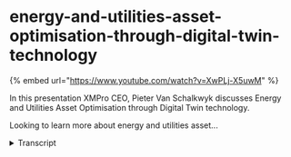 # energy-and-utilities-asset-optimisation-through-digital-twin-technology
{% embed url="https://www.youtube.com/watch?v=XwPLj-X5uwM" %}



In this presentation XMPro CEO, Pieter Van Schalkwyk discusses Energy and Utilities Asset Optimisation through Digital Twin technology.

Looking to learn more about energy and utilities asset...
<details>
<summary>Transcript</summary>In this presentation XMPro CEO, Pieter Van Schalkwyk discusses Energy and Utilities Asset Optimisation through Digital Twin technology.

Looking to learn more about energy and utilities asset...
I'm beautiful and I will run you through

how energy and utilities do asset

optimization using digital twin

technology

when we speak to Executives in energy

and utilities and specifically around

asset optimization using digital twins

we kind of hear the same three questions

what is a digital twin why should I care

and how do I get started

so I'll start with what is a digital

twin we were early member of the digital

twin Consortium and in that Consortium

of 250 organizations came up with a

definition of a digital twin is a

virtual representation of a real world

entity or process that is synchronized

at a specific frequency and Fidelity and

the key is that it synchronizes the

visual representation of an entity which

could be a physical entity or something

like a business process

It Is underpinned by three things which

is it needs to improve understanding

decision making and effective action it

needs to use real-time historical and

historical data to help you analyze what

happened in the past what's happening

right now and what's likely to happen in

the future

now digital twins should be driven from

a business perspective around outcomes

we grade them around specific use cases

or applications

they are powered by integration a key

aspect using data and guided by

Specialists to understand the domain

where they operate and typically these

are implemented in the in the industrial

environment like energy utilities

through ID and ID systems

if we explain this in a picture on the

left hand side we have the physical

entity or the physical twin

and on the right hand side we have the

digital twin which consists of a model

consists of data that is synchronized at

a certain twinning right

and

during that synchronization we create an

instance or instantiate the digital twin

based on the model I can have one model

and a thousand pumps in this example and

sometimes the digital twin would feed

information back

do the equipment but that is not

necessary from a digital twin definition

perspective but it does need

synchronization from the physical to the

virtual side of it so 50 000 foot view

of what it is now you also get very

simple discrete digital twins like a

Transformer not that it's a simple piece

of equipment but you can create it a

simple digital twin around that which

could be part of a composite digital

twin for example the substation and that

substation is part of a larger bigger

Network which then becomes a system of

systems Challenge and that's how the

scope and scale of digital Twins and the

interoperability challenge with it grows

what does life look like like right now

with our digital twins well operations

maintenance safety and all these other

functions have their own little systems

on the right hand side where they

sometimes duplicate data and have

different systems and each of them or do

have their own capabilities in different

silos what a digital twin brings it's

really that proxy that allows you to use

common capabilities in the middle and

then let the different areas of the

business create use cases we'll get back

to these six core capabilities as you

see them there when you talk a little

bit later on how to build these things

so just remember the paper clip will get

back to that

the second question that we get is why

should I K now again in energy and

utilities

some of the examples here is really

around the measurable Roi and this is

how microgreens talks about the

impediments of digital Twins and why you

know from an adoption perspective one of

them is that you have to have

value-based use cases because

accountants are the killers of Joy

according to him and if you didn't know

he was the founder of the term

uh digital twins looking at energy

utilities and specifically

on the asset side predictive maintenance

according to Kinsey McKinsey and study

that was done anywhere between 10 to 20

my reduction of Maintenance costs as

well as increase in asset availability

but in 10 to 20 if you put that in

context of your organization it's

massive likewise with performance asset

Performance Management how do we improve

the utilization and and the asset

productivity again you can see anywhere

to doing five percent now if we move

that into the grid operation side of

things

on the

transmission side again anywhere from 10

to 20 in reduction in Grid related

outage times

from Navigant research the if we can now

start integrating some of these other

new generation or alternative energy

sources and we can do that in a

structured way then again the impact

anyway from three to five percent in

terms of improvement of getting those

online and lastly does it Disaster

Recovery things like natural

disasters and those how do we recover

from that how do we recover quicker and

this is from the electric power

Institute some of the numbers that they

are there

there's also been a shift in power so

how we did it traditionally we had

generation units and then we had load

units and we just it was just a

continuous optimization problem

will be moving to now

we have generators that are also

consumers and it's a really much more of

a balancing act and we have to sense the

side and act in a different way it

requires collaboration orchestration and

a lot more con flexibility compared to

where we came from historically now in

order to do that and this is from

Gartner to move now where we right now

have a limited amount of Renewables as

that changes and how we also centralized

everything even from the decision

support and the applications that we use

very monolithic applications and and

structures that we had moving into

intelligent distributed organizations

recomposable decisions the way to do

that is by one adopting digital twins in

the context of the discussion today as

well as composable capabilities and how

we do that

now again this all needs

executive support and we need to

Drive the ROI and the levers that they

have is really around and where digital

twins can support the the the ROI on the

investment is to help

with these assets around to run more

often to produce more or or enhance the

output while it's operating or running

improve the integration of distributed

assets and also minimize the cost in the

process all in the framework of enhanced

safety and also improving ESG across

these four key drivers or key threads

around business performance the process

optimization ESG monitoring compliance

and also asset performance and this is a

strategic initiative set now in order to

drive that a lot of organizations are

creating different initiatives so

underneath of those different

initiatives to address that but the real

trick is in moving from a strategic to a

tactical and operational side and

thinking about what the decision support

and automation requirements are at each

level of the triangle to turn the

strategy into execution at both the

Tactical and operational levels

when we look at this from a digital twin

perspective a little bit more bioropical

you'll see on the left hand side we have

strategic tactical and operational so

right at the top from a strategic

perspective I want to see all those Roi

drivers and I potentially even want to

see it across different sites which may

also have a tactical implication but

then I go into the asset health and then

the process household operational Health

with the equipment and again at

operational tactical levels and this is

what the digital twin can help you do

and one of the key things is you can

create metrics at every level to see how

good you are at doing that

now a different perspective on this and

the role of a digital twin is to create

that common operating picture for

operational awareness and response and

the whole idea is to change from

reactive to more prescriptive operations

and many organizations now inbound

utilities and asset intensive complex

Industries have

all array of complex assets where

there's already scada systems PLC

sensors and everything in there a whole

bunch of different applications inside

the organization Erp GIS name them ML

and then we're trying to use people

processes and automation to respond to

events that happens in all of this

context

and there are signals going from from

the assets into these systems and

transactions in terms of what people

need to do and we have subject matter

experts that have a deep understanding

of these of these assets and how they

operate now what we are trying to do is

first of all connect to all of those

signals and data and create some event

intelligence and in Excel Pro we do that

through what we call our data streams so

it's a visual way of connecting and

handling the integration to all of these

complex things around a specific use

case or application that we are trying

to do so it's a visual way of connecting

the data so that we can create

visualization so looking at the same

data at all the different levels but

from a different perspective or

different lens operationally I see

information and this is what we refer to

as event intelligence we are now

connected to these real-time data

streams and it now feeds our common

operating picture with the the or from

from the same data sources but a

different lens in perspective at the

Strategic level at the planning or

tactical level what's my view for the

next two two weeks a month a quarter

versus what's happening right now at

operational level and what do I do need

to do right now and this gives us

operations intelligence so now we've now

moved from event intelligence to being

able to operate in a better white and

again adding some more capability to

this is being able to create

recommendations that you can consolidate

from all of these different places and

have a consistent way that you present

how people respond

to different

events that happen but using again a

similar structure whether that strategic

level tactical level or even bringing it

from the underlying systems that sits at

the bottom for us that's the Holy Grail

of a common operating pictures not just

seeing the picture but to know what to

do and have prescriptive recommendations

which allows your smartest people to

kind of pull those Roi levers so they

know how to now manipulate those levers

which will reduce the risk of you being

blindsided by key events that are likely

to happen or happening

and it also improves the accountability

and close the feedback loop that

provides visibility and opportunity for

Learning and this is a whole new

business process but if I look at

digital twins in terms of business

processes this is not new this is from

Gartner in terms of you know looking for

example at an asset a digital twin what

you are trying to do is the asset

Performance Management

um you know when something's wrong we

want to rise a ticket for maintenance we

want to make sure that we've got people

we want to know that we've got space we

want to schedule the maintenance effort

and also create tasks and worklets for

for technicians to go out and do that

and then at that stage we can take the

asset offline for maintenance so once we

find a

vibration data that gives us an alert it

goes to full circle so in a way that's a

similar description but this is just a

new this is just a business process with

a different way of actuating and

responding to it instead of human to

human workflies this is now initiated

through machines and iot and sensors the

still analysis process there's still a

work plan process and there's still the

execution of making sure that it's done

and the values that's in improving the

yield and in terms of the business

outcomes making it more profitable

from an excellent Pro point of view with

a common operating picture it's the same

you know it's about integrating all of

this heterogeneous data in a drag and

drop way and then being able to combine

um off-the-shelf analytics with some

maybe some more advanced analytics

developed by your own SM

es in-house

getting that into the systems so that

you can go and create work orders and

things like that in Erp and eam and some

of the other systems and then create a

an interactive user experience a lot and

as we're moving into AR VR and some of

the others how do we support that so we

can help that technician to do the best

best job and then verifying and checking

that the work has been done

so we can close the loop on this the

next question that we get is so this is

all well and great but how do I get

started

so

the way that we get started and again

this is just based on a concept of

composable architecture there are many

different pictures I personally like

this one of well Gardner where it talks

about all these package business

capabilities that sit at the center so

how can we create these reusable blocks

almost like Lego blocks how can I create

all of these blocks and then allow my

subject matter experts where all the

data and everything comes from all the

existing systems that we have to be able

to compose new applications and this

this composition platform can handle

integration orchestration where you

exported at the operation and the

governance as we go through and then we

just build these applications on top

we've taken that same approach and just

applied it to the different types of

data and information that we see in the

industrial and specifically power

utilities environments so physics-based

models analytics iot and temporal data

transactional data and visual models and

master data as part of this you can see

all the the different types of that

lives in there through that we can now

create package business capabilities so

we can have Leak Detection we can do

current monitoring you can do ask

reusable little blocks of capabilities

and compose that together

to be able to grow digital twins that's

where X and profit we see ourselves as a

digital twin composition platform that's

really good at handling the integration

composition orchestration

the development of all of this and the

management as well as the ux spot that's

sort of on top of it while all of this

is integrated into Legacy Business

Systems I.T systems iot systems and kind

of the modern data Fabrics that we see a

lot of organizations Implement right now

that enables us to build

digital twins for Performance Management

fault detection automation

um

emissions and different we can reuse a

lot of the things that we've done and

the connections and and capabilities

have been packaged together in order to

do that from X and pro perspective the

way that we that we do that on the left

hand side we've got our data streams

which is the how do we connect and

integrate and compose and orchestrate on

the right hand side is more the ux and

the ux development in our application

designer so I mentioned earlier in terms

of the little paper clip and those six

capabilities that we saw inside digital

twin Consortium I had the opportunity to

lead a group that created the

capabilities of a periodic table and we

categorized all the capabilities of a

digital 20 into six main groups naming

uh data services integration

intelligence user experience management

and trustworthiness as the key

categories for these and inside that for

example with data services we have data

streaming data transformation so a whole

bunch of of core capabilities there's

actually 62 so in integration on

Intelligence on ux on how to manage all

of this and also from a trustworthiness

this is available on the digital twin

Consortium website

um so I'm not going to draw down into

much more detail you can get some

information there but there but you can

compose any digital twin by using some

of these blocks

and it gives so here's an example of

condition monitoring for a wind form in

this one I only use these capabilities

and if I want to create energy

prediction then suddenly I have machine

learning artificial intelligence and

some of the other things I need to add

which also helps us to start a

conversation around what capabilities do

we have in organization and which of

them should we look at building

partnering acquiring so there's a whole

bunch of things but it also helps us to

also not just focus on the smart

technical things because this is not a

technology or this is not an

architecture this is just core

capabilities but some of it relates to

trustworthiness like security safety

and also how do we handle things like

event logging and some of managing these

things at scale

so what does it look like as a typical

example so here is that wind form and

this is a remote Operation Center

so I can see my overall portfolio of

Wind forms and Silo forms and all sorts

of different

assets that I have I can see at the

moment they're all green so pretty happy

with those I can also see key outcomes

and I'll drill into much more detail on

each of these but it's really around how

can we make sure that we are outcomes

focused that we provide contextual

metadata context for decision makers how

do we focus on the asset itself and the

asset performance how can we provide

Advanced analysis as well as

collaboration and all of this and also

you know how do we provide access to

knowledge all in a common operating

picture

so with that

I'll get into a little bit more detail

on how we compose the digital twins for

us it's a three-step process the first

step is

orchestrating all of this data the

second part is and in a visual way the

second part is creating the visual

experience in this instance it's a it's

a desktop app but it could be mobile it

could be Irv or any one of those and

then how do we create recommendations

because that's a key thing you actually

the real outcome that you're looking for

is the actions that come from

recommendations so if I touch on the

first part in terms of how we build this

orchestration what you'll see here is

typically how we do it at XM Pro we've

got a visual drag and drop data stream

designer and with this I can now bring

in information from the router and the

gearbox the power the your pitch all of

that from other Telemetry using mqtt

these are all draggable blocks under

listeners there's a whole Library it's

extensible Library

um and I can drag these on I can then do

some and I can bring contacts like make

model and all that from Maxima in this

instance I can then transform that data

so there's a whole range there's a whole

bunch of blocks that are all around uh

Transformations doing calculations and

all of that

um I can add clean Wrangle data in all

of that and then the next step is

applying some AI to it you can see I'm

running a python model to predict

likelihood of failure there's anomaly on

the on the right top right I'm also

storing some data at the same time here

in in fluxdb as an action which is

action agent and on the right hand side

we then run a recommendation which is

also there are different variations all

blocks that I can drag on so this is a

visual way to build and then the data

flows based on the frequency that I'm

specifying for this as well what we've

added to this now is the ability to

bring in jupyter Notebook so we have our

AI designer which is

embedded in the product as well so I can

run some of that logic Advanced logic

correct models simulations all of that

running jupyter notebooks as part of

that data stream which is a key part of

bringing intelligence to data to to

digital twins

the next part is to make it look pretty

so the visualizations as I mentioned you

can bring in objects from external

things like Gia systems example of

Israel and also recommendations from the

recommendation engine showing me where

they are they are potential challenges

this is outcomes Focus so you can see

call metrics I'll be doing better I'll

be getting worse what's my current view

on open work orders you know and I can

see the health and across my my

different assets pretty easily if I get

into the asset itself

I can start looking at the time profile

some of the calculations around

effective utilization the power that

it's in current real-time yo and pitch

and all that I can see some of the other

live metrics the recommendations

specifically for this one

um and I this could be a 2d graph or it

could be a Unity model it could be an

Omnibus visualization and

I also have my maintenance records from

my work order history and everything as

a again as a common operating picture

for someone who makes the needs to make

a decision right now I may want to do

further analysis on this compare

different turbines in the same Wind Farm

to each other or I need to have

contextual information around what's

happening right now on in the

environment I may need to speak to

someone

from the supplier of these or someone in

our operation centers around some issues

that I'm seeing there and I have to get

some documentation and supporting

information around this

and where this is all heading as you've

seen with things like chat GPT and what

we biking in as well as the ability to

now use that and interrogate inside for

example what are the failure modes and

whatever it causes potentially for what

I'm saying here so that's where this is

heading and this is all as part of the

visualization part in the middle the

next part is being able to create these

recommendations and in this instance I

can just see some of the real-time data

around what happened

and then I can create a work order in

this instance so this will automatically

then create the work order back into my

existing system that I have like sap or

Maxima or whatever it may be

and I can do some analysis on how many

times we've seen this across this

equipment so a lot more to this I'm just

skimming over this pretty quick but

that's kind of the other core element of

an interactive digital twin which leads

me to where is this all going so what is

the future and um again I had the

opportunity to work with Dr Michael

Greaves

um and uh at the digital tone Consortium

and he's got this view of intelligent

digital twins for me it is it is a

integrated intelligent interactive

composable environment that we need so

we need to make sure that at standard

space API models as I showed at the past

need to make sure and what we're seeing

is executable AI as I've shown you where

we've got the Jupiter notebooks and

those embedded python running inside so

I can get the smarts of my Engineers

into those data streams Innovation AI

being able to run things like front

running simulation similar to what we

have in Formula One where I can speed up

the environment and kind of see what's

what's likely to happen again this is

all possible right now and then

augmenting or augmented AI for making

the digital twins smarter so taking

putting AI over the data that we're

collecting and see how can we improve

and make them smarter so we can get some

machine intelligence

um out of this from an interactive point

of view looking at making it more

um AI enabled so that they recommend for

recommendations and prescriptive

analytics creating multi-user

experiences that are that are more

collaborative generative and then also

we don't know where the industrial

minivers is going to end up or what it's

going to look like

um but the digital twins will be the

core building blocks for the industrial

metavers

and all of this in a composable way so

we can reuse

um what we're doing
</details>